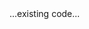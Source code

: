 <!-- Copied from Project_ Webstack - Portfolio Project - Pitch _ Johannesburg Intranet.html -->

<!DOCTYPE html>
<html lang="en">
  ...existing code...
</html>
